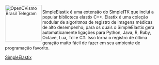 


<img align="left" width="120" height="120" src="https://simpleelastix.readthedocs.io/_images/PreNonrigid.jpg" alt="OpenCVismo Brasil Telegram">


SimpleElastix é uma extensão do SimpleITK que inclui a popular biblioteca elastix C++. Elastix é uma coleção modular de algoritmos de registro de imagens médicas de alto desempenho, para os quais o SimpleElastix gera automaticamente ligações para Python, Java, R, Ruby, Octave, Lua, Tcl e C#. Isso torna o registro de última geração muito fácil de fazer em seu ambiente de programação favorito.

[SimpleElastix](https://simpleelastix.github.io/)